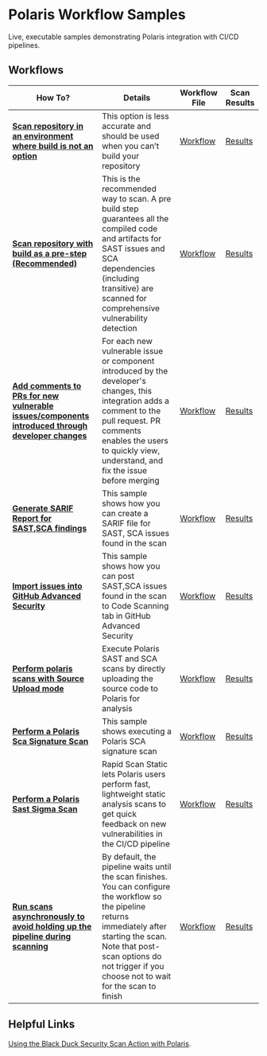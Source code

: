 # Polaris Workflow Samples                                                                                                                                                                                                                       
                                                                                                                                                                                                                                         
Live, executable samples demonstrating Polaris integration with CI/CD pipelines.                                                                                                                                                        
                                                                                                                                                                                                                                         
## Workflows                                                                                                                                                                                                                    
                                                                                                                                                                                                                                         
| How To? | Details | Workflow File | Scan Results |                                                                                                                                                                          
|---------|-------------|---------------|---------------------|                                                                                                                                                                          
| [**Scan repository in an environment where build is not an option**](https://github.com/polaris-workflow-samples/install-directory-custom-paths) | This option is less accurate and should be used when you can’t build your repository | [Workflow](https://github.com/polaris-workflow-samples/install-directory-custom-paths/blob/main/.github/workflows/nodejs-npm.yml) | [Results](https://polaris-workflow-samples.github.io/install-directory-custom-paths/) |                                                                                                                                                              
| [**Scan repository with build as a pre-step (Recommended)**](https://github.com/polaris-workflow-samples/basic-scan) | This is the recommended way to scan. A pre build step guarantees all the compiled code and artifacts for SAST issues and SCA dependencies (including transitive) are scanned for comprehensive vulnerability detection | [Workflow](https://github.com/polaris-workflow-samples/basic-scan/blob/main/.github/workflows/nodejs-npm.yml) | [Results](https://polaris-workflow-samples.github.io/basic-scan/) |                                                                                                                                                                      
| [**Add comments to PRs for new vulnerable issues/components introduced through developer changes**](https://github.com/polaris-workflow-samples/pr-comments) | For each new vulnerable issue or component introduced by the developer's changes, this integration adds a comment to the pull request. PR comments enables the users to quickly view, understand, and fix the issue before merging | [Workflow](https://github.com/polaris-workflow-samples/pr-comments/blob/main/.github/workflows/nodejs-npm.yml) | [Results](https://polaris-workflow-samples.github.io/pr-comments/) |                                                                                                                                                                     
| [**Generate SARIF Report for SAST,SCA findings**](https://github.com/polaris-workflow-samples/sarif-report-upload) | This sample shows how you can create a SARIF file for SAST, SCA issues found in the scan | [Workflow](https://github.com/polaris-workflow-samples/sarif-report-upload/blob/main/.github/workflows/nodejs-npm.yml) | [Results](https://polaris-workflow-samples.github.io/sarif-report-upload/) |                                                                                                                                                             
| [**Import issues into GitHub Advanced Security**](https://github.com/polaris-workflow-samples/sarif-report-upload) | This sample shows how you can post SAST,SCA issues found in the scan to Code Scanning tab in GitHub Advanced Security | [Workflow](https://github.com/polaris-workflow-samples/sarif-report-upload/blob/main/.github/workflows/nodejs-npm.yml) | [Results](https://polaris-workflow-samples.github.io/sarif-report-upload/) |                                                                                                                                                             
| [**Perform polaris scans with Source Upload mode**](https://github.com/polaris-workflow-samples/source-upload) | Execute Polaris SAST and SCA scans by directly uploading the source code to Polaris for analysis | [Workflow](https://github.com/polaris-workflow-samples/source-upload/blob/main/.github/workflows/nodejs-npm.yml) | [Results](https://polaris-workflow-samples.github.io/source-upload/) |                                                                                                                                                                   
| [**Perform a Polaris Sca Signature Scan**](https://github.com/polaris-workflow-samples/signature-scan) | This sample shows executing a Polaris SCA signature scan | [Workflow](https://github.com/polaris-workflow-samples/signature-scan/blob/main/.github/workflows/nodejs-npm.yml) | [Results](https://polaris-workflow-samples.github.io/signature-scan/) |                                                                                                                                                                  
| [**Perform a Polaris Sast Sigma Scan**](https://github.com/polaris-workflow-samples/sigma-rapid-scan) | Rapid Scan Static lets Polaris users perform fast, lightweight static analysis scans to get quick feedback on new vulnerabilities in the CI/CD pipeline | [Workflow](https://github.com/polaris-workflow-samples/sigma-rapid-scan/blob/main/.github/workflows/nodejs-npm.yml) | [Results](https://polaris-workflow-samples.github.io/sigma-rapid-scan/) |                                                                                                                                                                
| [**Run scans asynchronously to avoid holding up the pipeline during scanning**](https://github.com/polaris-workflow-samples/async-mode) | By default, the pipeline waits until the scan finishes. You can configure the workflow so the pipeline returns immediately after starting the scan. Note that post-scan options do not trigger if you choose not to wait for the scan to finish | [Workflow](https://github.com/polaris-workflow-samples/async-mode/blob/main/.github/workflows/nodejs-npm.yml) | [Results](https://polaris-workflow-samples.github.io/async-mode/) |
                                                                                                                                                
                                                                                                                                                                                                                                                                                                                                                                                                      
## Helpful Links                                                                                                                                                                                                                          
                
[Using the Black Duck Security Scan Action with Polaris](https://documentation.blackduck.com/category/cicd_integrations).

